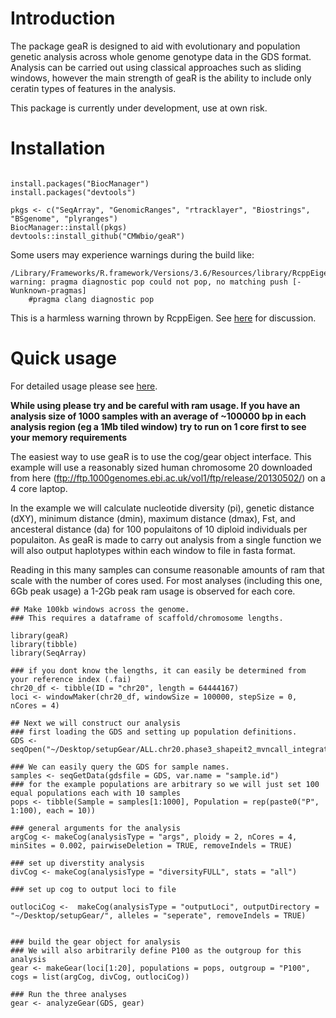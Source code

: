 # Introduction

The package geaR is designed to aid with evolutionary and population genetic analysis across whole genome genotype data in the GDS format.
Analysis can be carried out using classical approaches such as sliding windows, however the main strength of geaR is the ability to include only ceratin types of features in the analysis.

This package is currently under development, use at own risk. 

# Installation

```

install.packages("BiocManager")
install.packages("devtools")

pkgs <- c("SeqArray", "GenomicRanges", "rtracklayer", "Biostrings", "BSgenome", "plyranges")
BiocManager::install(pkgs)
devtools::install_github("CMWbio/geaR")

```
Some users may experience warnings during the build like:
```
/Library/Frameworks/R.framework/Versions/3.6/Resources/library/RcppEigen/include/Eigen/src/Core/util/ReenableStupidWarnings.h:10:30: warning: pragma diagnostic pop could not pop, no matching push [-Wunknown-pragmas]
    #pragma clang diagnostic pop
```

This is a harmless warning thrown by RcppEigen. See [here](https://discourse.mc-stan.org/t/boost-and-rcppeigen-warnings-for-r-package-using-stan/3478/2) for discussion.

# Quick usage 
For detailed usage please see [here](https://cmwbio.github.io/geaR-vignette/index.html).

**While using please try and be careful with ram usage. If you have an analysis size of 1000 samples with an average of ~100000 bp in each analysis region (eg a 1Mb tiled window) try to run on 1 core first to see your memory requirements**

The easiest way to use geaR is to use the cog/gear object interface. 
This example will use a reasonably sized human chromosome 20 downloaded from here (ftp://ftp.1000genomes.ebi.ac.uk/vol1/ftp/release/20130502/) on a 4 core laptop.

In the example we will calculate nucleotide diversity (pi), genetic distance (dXY), minimum distance (dmin), maximum distance (dmax), Fst, and ancesteral distance (da) for 100 populaitons of 10 diploid individuals per populaiton. As geaR is made to carry out analysis from a single function we will also output haplotypes within each window to file in fasta format.

Reading in this many samples can consume reasonable amounts of ram that scale with the number of cores used. For most analyses (including this one, 6Gb peak usage) a 1-2Gb peak ram usage is observed for each core. 

```
## Make 100kb windows across the genome.
### This requires a dataframe of scaffold/chromosome lengths.

library(geaR)
library(tibble)
library(SeqArray)

### if you dont know the lengths, it can easily be determined from your reference index (.fai)
chr20_df <- tibble(ID = "chr20", length = 64444167)
loci <- windowMaker(chr20_df, windowSize = 100000, stepSize = 0,  nCores = 4)

## Next we will construct our analysis
### first loading the GDS and setting up population definitions.
GDS <- seqOpen("~/Desktop/setupGear/ALL.chr20.phase3_shapeit2_mvncall_integrated_v5a.20130502.genotypes.gds")

### We can easily query the GDS for sample names.
samples <- seqGetData(gdsfile = GDS, var.name = "sample.id")
### for the example populations are arbitrary so we will just set 100 equal populations each with 10 samples
pops <- tibble(Sample = samples[1:1000], Population = rep(paste0("P", 1:100), each = 10))

### general arguments for the analysis
argCog <- makeCog(analysisType = "args", ploidy = 2, nCores = 4, minSites = 0.002, pairwiseDeletion = TRUE, removeIndels = TRUE)

### set up diverstity analysis
divCog <- makeCog(analysisType = "diversityFULL", stats = "all")

### set up cog to output loci to file

outlociCog <-  makeCog(analysisType = "outputLoci", outputDirectory = "~/Desktop/setupGear/", alleles = "seperate", removeIndels = TRUE)


### build the gear object for analysis
### We will also arbitrarily define P100 as the outgroup for this analysis
gear <- makeGear(loci[1:20], populations = pops, outgroup = "P100", cogs = list(argCog, divCog, outlociCog))

### Run the three analyses 
gear <- analyzeGear(GDS, gear)




```
